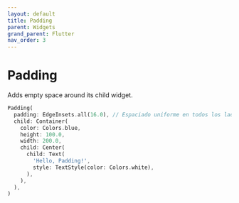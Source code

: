 ```yaml
---
layout: default
title: Padding
parent: Widgets
grand_parent: Flutter
nav_order: 3
---
```


# Padding
Adds empty space around its child widget.

```dart
Padding(
  padding: EdgeInsets.all(16.0), // Espaciado uniforme en todos los lados
  child: Container(
    color: Colors.blue,
    height: 100.0,
    width: 200.0,
    child: Center(
      child: Text(
        'Hello, Padding!',
        style: TextStyle(color: Colors.white),
      ),
    ),
  ),
)
```
